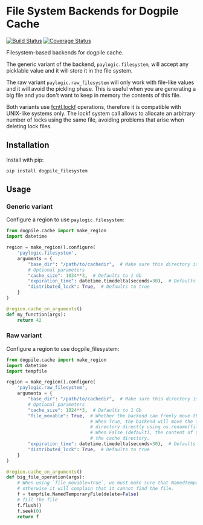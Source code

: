 # File System Backends for Dogpile Cache


[![Build Status](https://travis-ci.org/paylogic/dogpile_filesystem.svg?branch=master)](https://travis-ci.org/paylogic/dogpile_filesystem)
[![Coverage Status](https://coveralls.io/repos/github/paylogic/dogpile_filesystem/badge.svg?branch=master)](https://coveralls.io/github/paylogic/dogpile_filesystem?branch=master)



Filesystem-based backends for dogpile cache.

The generic variant of the backend, `paylogic.filesystem`, will accept any picklable value and it will store it in the file system.

The raw variant `paylogic.raw_filesystem` will only work with file-like values and it will avoid the pickling phase. This is useful when you are generating a big file and you don't want to keep in memory the contents of this file.
 
Both variants use [fcntl.lockf](https://docs.python.org/3.7/library/fcntl.html#fcntl.lockf) operations, therefore it is compatible with  UNIX-like systems only.
The lockf system call allows to allocate an arbitrary number of locks using the same file, avoiding problems that arise when deleting lock files.


## Installation
Install with pip:

`pip install dogpile_filesystem`

## Usage
### Generic variant
Configure a region to use `paylogic.filesystem`:
```python
from dogpile.cache import make_region
import datetime

region = make_region().configure(
    'paylogic.filesystem',
    arguments = {
        "base_dir": "/path/to/cachedir",  # Make sure this directory is only for this region
        # Optional parameters
        "cache_size": 1024**3,  # Defaults to 1 Gb
        "expiration_time": datetime.timedelta(seconds=30),  # Defaults to no expiration
        "distributed_lock": True,  # Defaults to true
    }
)

@region.cache_on_arguments()
def my_function(args):
    return 42
```

### Raw variant
Configure a region to use dogpile_filesystem:
```python
from dogpile.cache import make_region
import datetime
import tempfile

region = make_region().configure(
    'paylogic.raw_filesystem',
    arguments = {
        "base_dir": "/path/to/cachedir",  # Make sure this directory is only for this region
        # Optional parameters
        "cache_size": 1024**3,  # Defaults to 1 Gb
        "file_movable": True,  # Whether the backend can freely move the file.
                               # When True, the backend will move the file to the cache
                               # directory directly using os.rename(file.name).
                               # When False (default), the content of the file will be copied to 
                               # the cache directory.
        "expiration_time": datetime.timedelta(seconds=30),  # Defaults to no expiration
        "distributed_lock": True,  # Defaults to true
    }
)

@region.cache_on_arguments()
def big_file_operation(args):
    # When using `file_movable=True`, we must make sure that NamedTemporaryFile does not delete the file on close,
    # otherwise it will complain that it cannot find the file.
    f = tempfile.NamedTemporaryFile(delete=False)
    # fill the file
    f.flush()
    f.seek(0)
    return f
```

